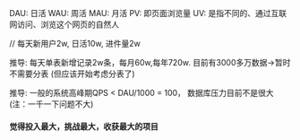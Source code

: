 DAU: 日活
WAU: 周活
MAU: 月活
PV: 即页面浏览量
UV: 是指不同的、通过互联网访问、浏览这个网页的自然人



//
每天新用户2w, 日活10w, 进件量2w

推导: 每天单表新增记录2w条，每月60w,每年720w. 目前有3000多万数据->暂时不需要分表 (但应该开始考虑分表了)

推导: 一般的系统高峰期QPS < DAU/1000 = 100， 数据库压力目前不是很大(注：一千一下问题不大)


#### 觉得投入最大，挑战最大，收获最大的项目

